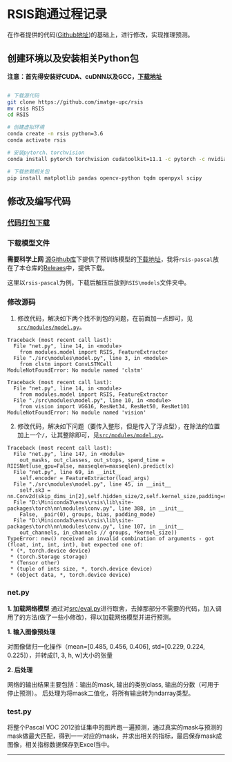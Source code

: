 # RSIS跑通过程记录

在作者提供的代码([Github地址](https://github.com/imatge-upc/rsis))的基础上，进行修改，实现推理预测。

## 创建环境以及安装相关Python包

**注意：首先得安装好CUDA、cuDNN以及GCC，[下载地址](../../README.md#实验环境)**

````bash

# 下载源代码
git clone https://github.com/imatge-upc/rsis
mv rsis RSIS
cd RSIS

# 创建虚拟环境
conda create -n rsis python=3.6
conda activate rsis

# 安装pytorch、torchvision
conda install pytorch torchvision cudatoolkit=11.1 -c pytorch -c nvidia

# 下载依赖相关包
pip install matplotlib pandas opencv-python tqdm openpyxl scipy

````

## 修改及编写代码
### [代码打包下载](https://github.com/BingqiangZhou/IntSeg_InsSeg_CodeCollection/releases/tag/rsis)

### 下载模型文件

**需要科学上网** [源Github库](https://github.com/imatge-upc/rsis)下提供了预训练模型的[下载地址](https://github.com/imatge-upc/rsis#pretrained-models)，我将`rsis-pascal`放在了本仓库的[Releaes](https://github.com/BingqiangZhou/IntSeg_InsSeg_CodeCollection/releases/tag/rsis)中，提供下载。

这里以`rsis-pascal`为例，下载后解压后放到`RSIS\models`文件夹中。

### 修改源码

1. 修改代码，解决如下两个找不到包的问题，在前面加一点即可，见[`src/modules/model.py`](./src/modules/model.py)。
```
Traceback (most recent call last):
  File "net.py", line 14, in <module>
    from modules.model import RSIS, FeatureExtractor
  File "./src\modules\model.py", line 3, in <module>
    from clstm import ConvLSTMCell
ModuleNotFoundError: No module named 'clstm'

Traceback (most recent call last):
  File "net.py", line 14, in <module>
    from modules.model import RSIS, FeatureExtractor
  File "./src\modules\model.py", line 10, in <module>
    from vision import VGG16, ResNet34, ResNet50, ResNet101
ModuleNotFoundError: No module named 'vision'
``` 

2. 修改代码，解决如下问题（要传入整形，但是传入了浮点型），在除法的位置加上一个`/`，让其整除即可，见[`src/modules/model.py`](https://github.com/BingqiangZhou/IntSeg_InsSeg_CodeCollection/blob/a783d18dc8c5b8a2a341abeeae6103dc018b60fe/ImageInstanceSegmentation/RSIS/src/modules/model.py#L43)。

``` 
Traceback (most recent call last):
  File "net.py", line 147, in <module>
    out_masks, out_classes, out_stops, spend_time = RIISNet(use_gpu=False, maxseqlen=maxseqlen).predict(x)
  File "net.py", line 69, in __init__
    self.encoder = FeatureExtractor(load_args)
  File "./src\modules\model.py", line 45, in __init__
    self.sk3 = nn.Conv2d(skip_dims_in[2],self.hidden_size/2,self.kernel_size,padding=self.padding)
  File "D:\Miniconda3\envs\rsis\lib\site-packages\torch\nn\modules\conv.py", line 388, in __init__
    False, _pair(0), groups, bias, padding_mode)
  File "D:\Miniconda3\envs\rsis\lib\site-packages\torch\nn\modules\conv.py", line 107, in __init__
    out_channels, in_channels // groups, *kernel_size))
TypeError: new() received an invalid combination of arguments - got (float, int, int, int), but expected one of:
 * (*, torch.device device)
 * (torch.Storage storage)
 * (Tensor other)
 * (tuple of ints size, *, torch.device device)
 * (object data, *, torch.device device)
```

### net.py

**1. 加载网络模型**
通过对[src/eval.py](./src/eval.py)进行取舍，去掉那部分不需要的代码，加入调用了的方法(做了一些小修改)，得以加载网络模型并进行预测。

**1. 输入图像预处理**

对图像做归一化操作（mean=[0.485, 0.456, 0.406], std=[0.229, 0.224, 0.225]），并转成[1, 3, h, w]大小的张量

**2. 后处理**

网络的输出结果主要包括：输出的mask, 输出的类别class, 输出的分数（可用于停止预测）。
后处理为将mask二值化，将所有输出转为ndarray类型。

### test.py

将整个Pascal VOC 2012验证集中的图片跑一遍预测，通过真实的mask与预测的mask做最大匹配，得到一一对应的mask，并求出相关的指标，最后保存mask成图像，相关指标数据保存到Excel当中。

---